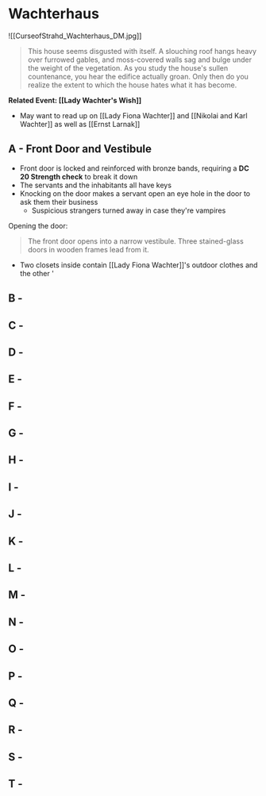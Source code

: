 # Wachterhaus
![[CurseofStrahd_Wachterhaus_DM.jpg]]
> This house seems disgusted with itself. A slouching roof hangs heavy over furrowed gables, and moss-covered walls sag and bulge under the weight of the vegetation. As you study the house's sullen countenance, you hear the edifice actually groan. Only then do you realize the extent to which the house hates what it has become.

**Related Event: [[Lady Wachter's Wish]]**
* May want to read up on [[Lady Fiona Wachter]] and [[Nikolai and Karl Wachter]] as well as [[Ernst Larnak]]

## A - Front Door and Vestibule
* Front door is locked and reinforced with bronze bands, requiring a **DC 20 Strength check** to break it down
* The servants and the inhabitants all have keys
* Knocking on the door makes a servant open an eye hole in the door to ask them their business
  * Suspicious strangers turned away in case they're vampires

Opening the door:
> The front door opens into a narrow vestibule. Three stained-glass doors in wooden frames lead from it.

* Two closets inside contain [[Lady Fiona Wachter]]'s outdoor clothes and the other '

## B -

## C -

## D -

## E - 

## F -

## G -

## H -

## I -

## J -

## K -

## L -

## M -

## N -

## O -

## P - 

## Q -

## R -

## S -

## T -
